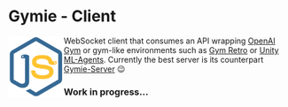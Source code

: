 # Gymie - Client

<img src="resources/Gymie-logo.svg" width="100" align="left" />

WebSocket client that consumes an API wrapping [OpenAI Gym](https://github.com/openai/gym) or gym-like environments such as [Gym Retro](https://github.com/openai/retro) or [Unity ML-Agents](https://github.com/Unity-Technologies/ml-agents). Currently the best server is its counterpart [Gymie-Server](https://github.com/jscriptcoder/Gymie-Server) 😉

### Work in progress...
